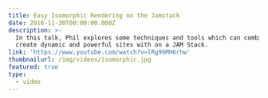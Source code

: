```yaml
---
title: Easy Isomorphic Rendering on the Jamstack
date: 2016-11-30T00:00:00.000Z
description: >-
  In this talk, Phil explores some techniques and tools which can combine to
  create dynamic and powerful sites with on a JAM Stack.
link: 'https://www.youtube.com/watch?v=lRg99MH6rhw'
thumbnailurl: /img/videos/isomorphic.jpg
featured: true
type:
  - video
---
```

